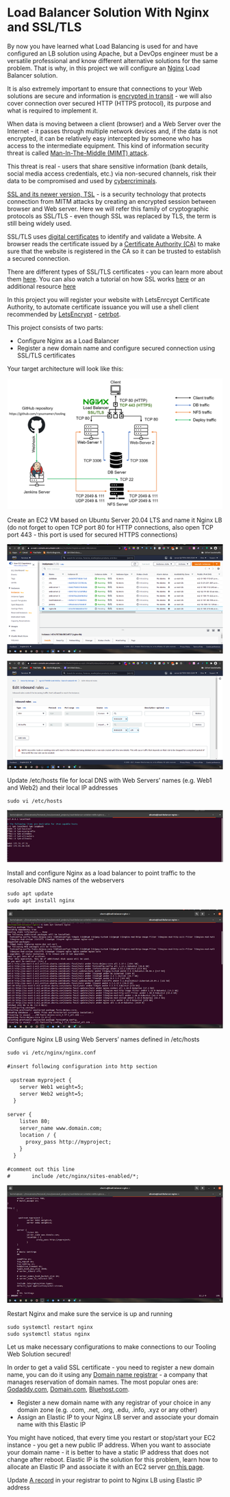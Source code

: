 # Load Balancer Solution With Nginx and SSL/TLS

By now you have learned what Load Balancing is used for and have configured an LB solution using Apache, but a DevOps engineer must be a versatile professional and know different alternative solutions for the same problem. That is why, in this project we will configure an [Nginx](https://www.nginx.com/) Load Balancer solution.

It is also extremely important to ensure that connections to your Web solutions are secure and information is [encrypted in transit](https://security.berkeley.edu/data-encryption-transit-guideline) - we will also cover connection over secured HTTP (HTTPS protocol), its purpose and what is required to implement it.

When data is moving between a client (browser) and a Web Server over the Internet - it passes through multiple network devices and, if the data is not encrypted, it can be relatively easy intercepted by someone who has access to the intermediate equipment. This kind of information security threat is called [Man-In-The-Middle (MIMT) attack](https://en.wikipedia.org/wiki/Man-in-the-middle_attack).

This threat is real - users that share sensitive information (bank details, social media access credentials, etc.) via non-secured channels, risk their data to be compromised and used by [cybercriminals](https://www.trendmicro.com/vinfo/us/security/definition/cybercriminals).

[SSL and its newer version, TSL](https://en.wikipedia.org/wiki/Secure_Sockets_Layer) - is a security technology that protects connection from MITM attacks by creating an encrypted session between browser and Web server. Here we will refer this family of cryptographic protocols as SSL/TLS - even though SSL was replaced by TLS, the term is still being widely used.

SSL/TLS uses [digital certificates](https://en.wikipedia.org/wiki/Public_key_certificate) to identify and validate a Website. A browser reads the certificate issued by a [Certificate Authority (CA)](https://en.wikipedia.org/wiki/Certificate_authority) to make sure that the website is registered in the CA so it can be trusted to establish a secured connection.

There are different types of SSL/TLS certificates - you can learn more about them [here](https://blog.hubspot.com/marketing/what-is-ssl). You can also watch a tutorial on how SSL works [here](https://youtu.be/T4Df5_cojAs) or an additional resource [here](https://youtu.be/SJJmoDZ3il8)

In this project you will register your website with LetsEnrcypt Certificate Authority, to automate certificate issuance you will use a shell client recommended by [LetsEncrypt](https://letsencrypt.org/) - [cetrbot](https://certbot.eff.org/).

This project consists of two parts:
- Configure Nginx as a Load Balancer
- Register a new domain name and configure secured connection using SSL/TLS certificates

Your target architecture will look like this:

![](./images/nginx_lb.png)

Create an EC2 VM based on Ubuntu Server 20.04 LTS and name it Nginx LB (do not forget to open TCP port 80 for HTTP connections, also open TCP port 443 - this port is used for secured HTTPS connections)

![](./images/ec2.png)

![](./images/p1.png)

Update /etc/hosts file for local DNS with Web Servers’ names (e.g. Web1 and Web2) and their local IP addresses

```
sudo vi /etc/hosts
```

![](./images/p2.png)

Install and configure Nginx as a load balancer to point traffic to the resolvable DNS names of the webservers
```
sudo apt update
sudo apt install nginx
```

![](./images/p3.png)

Configure Nginx LB using Web Servers’ names defined in /etc/hosts

```
sudo vi /etc/nginx/nginx.conf

#insert following configuration into http section

 upstream myproject {
    server Web1 weight=5;
    server Web2 weight=5;
  }

server {
    listen 80;
    server_name www.domain.com;
    location / {
      proxy_pass http://myproject;
    }
  }

#comment out this line
#       include /etc/nginx/sites-enabled/*;
```

![](./images/p4.png)

Restart Nginx and make sure the service is up and running

```
sudo systemctl restart nginx
sudo systemctl status nginx
```

Let us make necessary configurations to make connections to our Tooling Web Solution secured!

In order to get a valid SSL certificate - you need to register a new domain name, you can do it using any [Domain name registrar](https://en.wikipedia.org/wiki/Domain_name_registrar) - a company that manages reservation of domain names. The most popular ones are: [Godaddy.com](https://godaddy.com/), [Domain.com](https://www.domain.com/), [Bluehost.com](https://www.bluehost.com/).

- Register a new domain name with any registrar of your choice in any domain zone (e.g. .com, .net, .org, .edu, .info, .xyz or any other)
- Assign an Elastic IP to your Nginx LB server and associate your domain name with this Elastic IP

You might have noticed, that every time you restart or stop/start your EC2 instance - you get a new public IP address. When you want to associate your domain name - it is better to have a static IP address that does not change after reboot. Elastic IP is the solution for this problem, learn how to allocate an Elastic IP and associate it with an EC2 server [on this page](https://docs.aws.amazon.com/AWSEC2/latest/UserGuide/elastic-ip-addresses-eip.html).

Update [A record](https://www.cloudflare.com/learning/dns/dns-records/dns-a-record/) in your registrar to point to Nginx LB using Elastic IP address